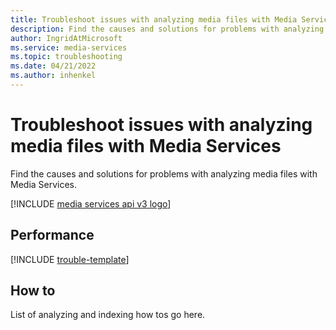 ```yaml
---
title: Troubleshoot issues with analyzing media files with Media Services
description: Find the causes and solutions for problems with analyzing media files with Media Services.
author: IngridAtMicrosoft
ms.service: media-services
ms.topic: troubleshooting
ms.date: 04/21/2022
ms.author: inhenkel
---
```

# Troubleshoot issues with analyzing media files with Media Services

Find the causes and solutions for problems with analyzing media files with Media Services.

[!INCLUDE [media services api v3 logo](./includes/v3-hr.md)]

## Performance

[!INCLUDE [trouble-template](includes/trouble-template.md)]

## How to

List of analyzing and indexing how tos go here.
